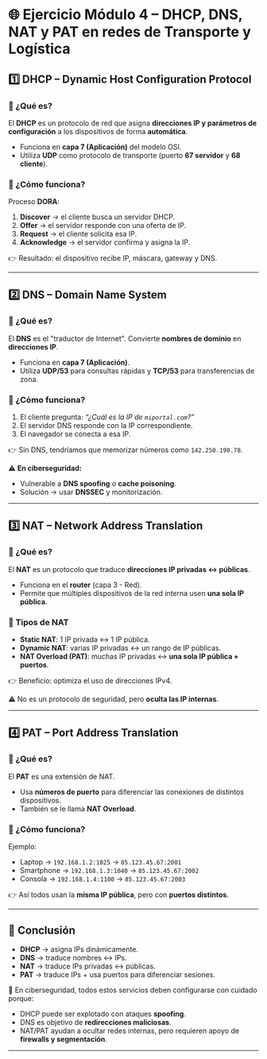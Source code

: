 # 🌐 Ejercicio Módulo 4 – DHCP, DNS, NAT y PAT en redes de Transporte y Logística  

## 1️⃣ DHCP – Dynamic Host Configuration Protocol  

### 🔹 ¿Qué es?  
El **DHCP** es un protocolo de red que asigna **direcciones IP y parámetros de configuración** a los dispositivos de forma **automática**.  
- Funciona en **capa 7 (Aplicación)** del modelo OSI.  
- Utiliza **UDP** como protocolo de transporte (puerto **67 servidor** y **68 cliente**).  

### 🔹 ¿Cómo funciona?  
Proceso **DORA**:  
1. **Discover** → el cliente busca un servidor DHCP.  
2. **Offer** → el servidor responde con una oferta de IP.  
3. **Request** → el cliente solicita esa IP.  
4. **Acknowledge** → el servidor confirma y asigna la IP.  

👉 Resultado: el dispositivo recibe IP, máscara, gateway y DNS.  

---

## 2️⃣ DNS – Domain Name System  

### 🔹 ¿Qué es?  
El **DNS** es el "traductor de Internet". Convierte **nombres de dominio** en **direcciones IP**.  
- Funciona en **capa 7 (Aplicación)**.  
- Utiliza **UDP/53** para consultas rápidas y **TCP/53** para transferencias de zona.  

### 🔹 ¿Cómo funciona?  
1. El cliente pregunta: *“¿Cuál es la IP de `miportal.com`?”*  
2. El servidor DNS responde con la IP correspondiente.  
3. El navegador se conecta a esa IP.  

👉 Sin DNS, tendríamos que memorizar números como `142.250.190.78`.  

⚠️ **En ciberseguridad:**  
- Vulnerable a **DNS spoofing** o **cache poisoning**.  
- Solución → usar **DNSSEC** y monitorización.  

---

## 3️⃣ NAT – Network Address Translation  

### 🔹 ¿Qué es?  
El **NAT** es un protocolo que traduce **direcciones IP privadas ↔ públicas**.  
- Funciona en el **router** (capa 3 - Red).  
- Permite que múltiples dispositivos de la red interna usen **una sola IP pública**.  

### 🔹 Tipos de NAT  
- **Static NAT**: 1 IP privada ↔ 1 IP pública.  
- **Dynamic NAT**: varias IP privadas ↔ un rango de IP públicas.  
- **NAT Overload (PAT)**: muchas IP privadas ↔ **una sola IP pública + puertos**.  

👉 Beneficio: optimiza el uso de direcciones IPv4.  

⚠️ No es un protocolo de seguridad, pero **oculta las IP internas**.  

---

## 4️⃣ PAT – Port Address Translation  

### 🔹 ¿Qué es?  
El **PAT** es una extensión de NAT.  
- Usa **números de puerto** para diferenciar las conexiones de distintos dispositivos.  
- También se le llama **NAT Overload**.  

### 🔹 ¿Cómo funciona?  
Ejemplo:  
- Laptop → `192.168.1.2:1025` → `85.123.45.67:2001`  
- Smartphone → `192.168.1.3:1040` → `85.123.45.67:2002`  
- Consola → `192.168.1.4:1100` → `85.123.45.67:2003`  

👉 Así todos usan la **misma IP pública**, pero con **puertos distintos**.  

---

## 🚀 Conclusión  

- **DHCP** → asigna IPs dinámicamente.  
- **DNS** → traduce nombres ↔ IPs.  
- **NAT** → traduce IPs privadas ↔ públicas.  
- **PAT** → traduce IPs + usa puertos para diferenciar sesiones.  

🔐 En ciberseguridad, todos estos servicios deben configurarse con cuidado porque:  
- DHCP puede ser explotado con ataques **spoofing**.  
- DNS es objetivo de **redirecciones maliciosas**.  
- NAT/PAT ayudan a ocultar redes internas, pero requieren apoyo de **firewalls y segmentación**.  

---
